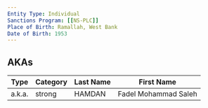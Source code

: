 ```yaml
---
Entity Type: Individual
Sanctions Program: [[NS-PLC]]
Place of Birth: Ramallah, West Bank
Date of Birth: 1953
---
```



## AKAs
| Type | Category | Last Name | First Name |
|------|----------|-----------|------------|
| a.k.a. | strong | HAMDAN | Fadel Mohammad Saleh |

